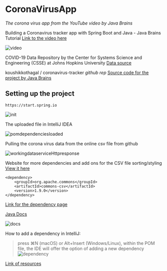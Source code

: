 # CoronaVirusApp
_The corona virus app from the YouTube video by Java Brains_ 

Building a Coronavirus tracker app with Spring Boot and Java - Java Brains Tutorial
[Link to the video here](https://www.youtube.com/watch?v=8hjNG9GZGnQ&t=7s)

![video](https://user-images.githubusercontent.com/83961643/169647487-20977da4-a344-48b6-8607-839c3a469509.jpeg)



COVID-19 Data Repository by the Center for Systems Science and Engineering (CSSE) at Johns Hopkins University
[Data source](https://github.com/CSSEGISandData/COVID-19)

koushikkothagal / coronavirus-tracker *github rep*
[Source code for the project by Java Brains](https://github.com/koushikkothagal/coronavirus-tracker)


## Setting up the project 
`https://start.spring.io`

![init](https://user-images.githubusercontent.com/83961643/169647448-ccace802-ce2c-45d6-b855-7c9e3adf9846.jpeg)


The uploaded file in IntelliJ IDEA

![pomdependenciesloaded](https://user-images.githubusercontent.com/83961643/169647486-60d733fe-398c-4df2-8f66-9f54118acbf6.jpeg)


Pulling the corona virus data from the online csv file from github 

![workingdataserviceHttpresponse](https://user-images.githubusercontent.com/83961643/169666935-a0c24629-8263-47ec-8f6e-0b7494456802.jpeg)

Website for more dependencies and add ons for the CSV file sorting/styling
[View it here](https://commons.apache.org/proper/commons-csv/user-guide.html)

```
<dependency>
    <groupId>org.apache.commons</groupId>
    <artifactId>commons-csv</artifactId>
    <version>1.9.0</version>
</dependency>
```

[Link for the dependency page](https://commons.apache.org/proper/commons-csv/index.html)

[Java Docs](https://javadoc.io/doc/org.apache.commons/commons-csv/latest/index.html)

![docs](https://user-images.githubusercontent.com/83961643/169667162-647f477b-e7d1-446d-9fde-8886127f8692.jpeg)

How to add a dependency in IntelliJ:
> press ⌘N (macOS) or Alt+Insert (Windows/Linux), within the POM file, the IDE will offer the option of adding a new dependency
![dependency](https://user-images.githubusercontent.com/83961643/169667537-c470f44f-ea4d-4928-b475-fd0287c7c259.jpeg)

[Link of resources](https://www.jetbrains.com/idea/guide/tutorials/migrating-junit4-junit5/adding-dependencies/)
